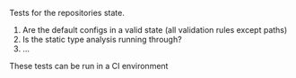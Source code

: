 Tests for the repositories state.

1. Are the default configs in a valid state (all validation rules except paths)
2. Is the static type analysis running through?
3. ...

These tests can be run in a CI environment
